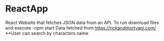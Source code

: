 # ReactApp
React Website that fetches JSON data from an API.
To run download files and execute -npm start
Data fetched from https://rickandmortyapi.com/
**User can search by characters name
